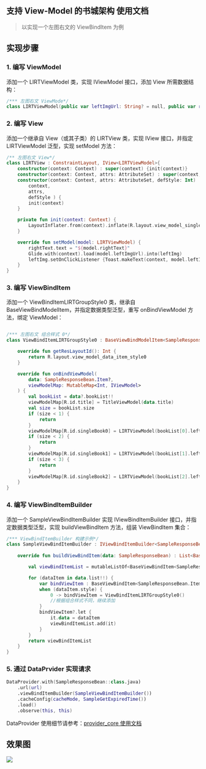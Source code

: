 ## 支持 View-Model 的书城架构 使用文档

> 以实现一个左图右文的 ViewBindItem 为例

## 实现步骤

### 1. 编写 ViewModel

添加一个 LIRTViewModel 类，实现 IViewModel 接口，添加 View 所需数据结构：

```kotlin
/*** 左图右文 ViewMode*/
class LIRTViewModel(public var leftImgUrl: String? = null, public var rightText: String? = null) : IViewModel
```

### 2. 编写 View

添加一个继承自 View（或其子类）的 LIRTView 类，实现 IView 接口，并指定 LIRTViewModel 泛型，实现 setModel 方法：

```kotlin
/** 左图右文 View*/
class LIRTView : ConstraintLayout, IView<LIRTViewModel>{
    constructor(context: Context) : super(context) {init(context)}
    constructor(context: Context, attrs: AttributeSet) : super(context, attrs) {init(context) }
    constructor(context: Context, attrs: AttributeSet, defStyle: Int) : super(
        context,
        attrs,
        defStyle ) {
        init(context)
    }

    private fun init(context: Context) {
        LayoutInflater.from(context).inflate(R.layout.view_model_single_book, this, true)
    }

    override fun setModel(model: LIRTViewModel) {
        rightText.text = "${model.rightText}"
        Glide.with(context).load(model.leftImgUrl).into(leftImg)
        leftImg.setOnClickListener {Toast.makeText(context, model.leftImgUrl, Toast.LENGTH_SHORT).show()}
    }
}
```

### 3. 编写 ViewBindItem

添加一个 ViewBindItemLIRTGroupStyle0 类，继承自 BaseViewBindModelItem，并指定数据类型泛型，重写 onBindViewModel 方法，绑定 ViewModel：

```kotlin

/*** 左图右文 组合样式 0*/
class ViewBindItemLIRTGroupStyle0 : BaseViewBindModelItem<SampleResponseBean.Item>() {

    override fun getResLayoutId(): Int {
        return R.layout.view_model_data_item_style0
    }

    override fun onBindViewModel(
        data: SampleResponseBean.Item?,
        viewModelMap: MutableMap<Int, IViewModel>
    ) {
        val bookList = data?.bookList!!
        viewModelMap[R.id.title] = TitleViewModel(data.title)
        val size = bookList.size
        if (size < 1) {
            return
        }
        viewModelMap[R.id.singleBook0] = LIRTViewModel(bookList[0].leftImgUrl, bookList[0].rightText)
        if (size < 2) {
            return
        }
        viewModelMap[R.id.singleBook1] = LIRTViewModel(bookList[1].leftImgUrl, bookList[1].rightText)
        if (size < 3) {
            return
        }
        viewModelMap[R.id.singleBook2] = LIRTViewModel(bookList[2].leftImgUrl, bookList[2].rightText)
    }
}
```

### 4. 编写 ViewBindItemBuilder

添加一个 SampleViewBindItemBuilder 实现 IViewBindItemBuilder 接口，并指定数据类型泛型，实现 buildViewBindItem 方法，组装 ViewBindItem 集合：

```kotlin
/*** ViewBindItemBuilder 构建示例*/
class SampleViewBindItemBuilder : IViewBindItemBuilder<SampleResponseBean> {
    
    override fun buildViewBindItem(data: SampleResponseBean) : List<BaseViewBindItem<*, out RecyclerView.ViewHolder>> {

        val viewBindItemList = mutableListOf<BaseViewBindItem<SampleResponseBean.Item, BaseViewHolder>>()

        for (dataItem in data.list!!) {
            var bindViewItem : BaseViewBindItem<SampleResponseBean.Item, BaseViewHolder>? = null
            when (dataItem.style) {
                0 -> bindViewItem = ViewBindItemLIRTGroupStyle0()
                //根据组合样式不同，继续添加
            }
            bindViewItem?.let {
                it.data = dataItem
                viewBindItemList.add(it)
            }
        }
        return viewBindItemList
    }
}
```

### 5. 通过 DataPrvider 实现请求

```kotlin
DataProvider.with(SampleResponseBean::class.java)
    .url(url)
    .viewBindItemBuilder(SampleViewBindItemBuilder())
    .cacheConfig(cacheMode, SampleGetExpiredTime())
    .load()
    .observe(this, this)
```
DataProvider 使用细节请参考：[provider_core 使用文档](../provider_core/README.md)

## 效果图

![](https://gitee.com/luluzhang/ImageCDN/raw/master/blog/20201112211149.png)